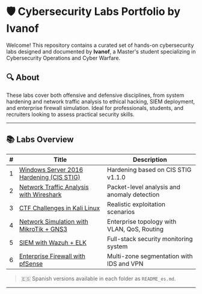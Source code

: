 # 🛡️ Cybersecurity Labs Portfolio by Ivanof

Welcome! This repository contains a curated set of hands-on cybersecurity labs designed and documented by **Ivanof**, a Master's student specializing in Cybersecurity Operations and Cyber Warfare.

## 🔍 About

These labs cover both offensive and defensive disciplines, from system hardening and network traffic analysis to ethical hacking, SIEM deployment, and enterprise firewall simulation. Ideal for professionals, students, and recruiters looking to assess practical security skills.

---

## 📚 Labs Overview

| # | Title | Description |
|--|-------|-------------|
| 1 | [Windows Server 2016 Hardening (CIS STIG)](01-windows-hardening-stig) | Hardening based on CIS STIG v1.1.0 |
| 2 | [Network Traffic Analysis with Wireshark](02-wireshark-traffic-analysis) | Packet-level analysis and anomaly detection |
| 3 | [CTF Challenges in Kali Linux](03-ctf-kali-linux) | Realistic exploitation scenarios |
| 4 | [Network Simulation with MikroTik + GNS3](04-mikrotik-gns3-simulation) | Enterprise topology with VLAN, QoS, Routing |
| 5 | [SIEM with Wazuh + ELK](05-siem-wazuh) | Full-stack security monitoring system |
| 6 | [Enterprise Firewall with pfSense](06-firewall-pfsense) | Multi-zone segmentation with IDS and VPN |

> 🇪🇸 Spanish versions available in each folder as `README_es.md`.

---
